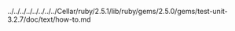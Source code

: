 ../../../../../../../../Cellar/ruby/2.5.1/lib/ruby/gems/2.5.0/gems/test-unit-3.2.7/doc/text/how-to.md